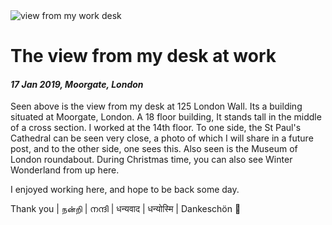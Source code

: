 <img class='img img--left img--grow' src='/posts/photos/125-london-wall.jpg' alt='view from my work desk' title='view from my work desk' />

# The view from my desk at work

#### *17 Jan 2019, Moorgate, London*

Seen above is the view from my desk at 125 London Wall. Its a building situated at Moorgate, London. A 18 floor building, It stands tall in the middle of a cross section. I worked at the 14th floor. To one side, the St Paul's Cathedral can be seen very close, a photo of which I will share in a future post, and to the other side, one sees this. Also seen is the Museum of London roundabout. During Christmas time, you can also see Winter Wonderland from up here.

I enjoyed working here, and hope to be back some day.

Thank you | நன்றி | നന്ദി | धन्यवाद | धन्योस्मि | Dankeschön 🙏
